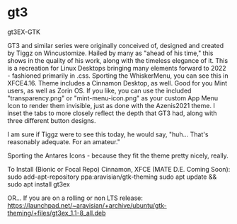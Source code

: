 # gt3
gt3EX-GTK

GT3 and similar series were originally conceived of, designed and created by Tiggz on Wincustomize.
Hailed by many as "ahead of his time," this shows in the quality of his work, along with the timeless elegance of it.
This is a recreation for Linux Desktops bringing many elements forward to 2022 - fashioned primarily in .css.
Sporting the WhiskerMenu, you can see this in XFCE4.16. Theme includes a Cinnamon Desktop, as well. Good for you Mint users, as well as Zorin OS.
If you like, you can use the included "transparency.png" or "mint-menu-icon.png" as your custom App Menu Icon to render them invisible, just as done with the Azenis2021 theme.
I inset the tabs to more closely reflect the depth that GT3 had, along with three different button designs.

I am sure if Tiggz were to see this today, he would say, "huh... That's reasonably adequate. For an amateur."

Sporting the Antares Icons - because they fit the theme pretty nicely, really.

To Install (Bionic or Focal Repo) Cinnamon, XFCE (MATE D.E. Coming Soon):
sudo add-apt-repository ppa:aravisian/gtk-theming
sudo apt update && sudo apt install gt3ex

OR... If you are on a rolling or non LTS release:
https://launchpad.net/~aravisian/+archive/ubuntu/gtk-theming/+files/gt3ex_1.1-8_all.deb
